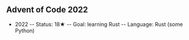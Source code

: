 ## Advent of Code 2022

- 2022
-- Status: 18★
-- Goal: learning Rust
-- Language: Rust (some Python)
